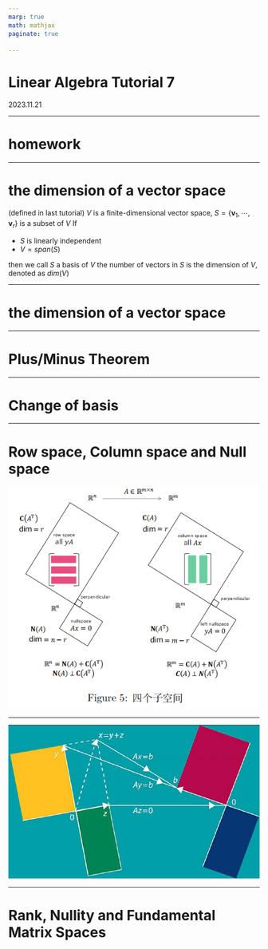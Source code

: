 ```yaml
---
marp: true
math: mathjax
paginate: true

---
```


# Linear Algebra Tutorial 7
2023.11.21

---

# homework


---

# the dimension of a vector space
(defined in last tutorial)
$V$ is a finite-dimensional vector space, $S=\{\mathbf{v}_1,\cdots,\mathbf{v}_r\}$ is a subset of $V$
If
- $S$ is linearly independent
- $V=span(S)$

then we call $S$ a basis of $V$
the number of vectors in $S$ is the dimension of $V$, denoted as $dim(V)$

---

# the dimension of a vector space




---

# Plus/Minus Theorem


---

# Change of basis



---

# Row space, Column space and Null space
![](img/space_1.png)

---
![](img/space2.png)

---
# Rank, Nullity and Fundamental Matrix Spaces
